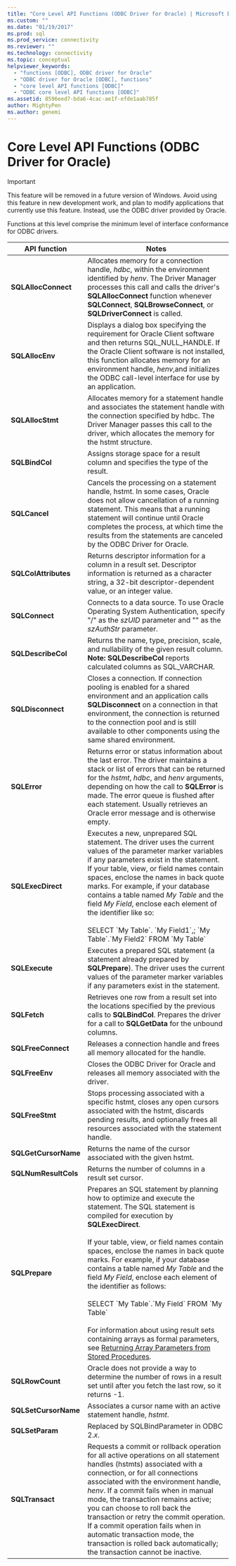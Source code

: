 ```yaml
---
title: "Core Level API Functions (ODBC Driver for Oracle) | Microsoft Docs"
ms.custom: ""
ms.date: "01/19/2017"
ms.prod: sql
ms.prod_service: connectivity
ms.reviewer: ""
ms.technology: connectivity
ms.topic: conceptual
helpviewer_keywords: 
  - "functions [ODBC], ODBC driver for Oracle"
  - "ODBC driver for Oracle [ODBC], functions"
  - "core level API functions [ODBC]"
  - "ODBC core level API functions [ODBC]"
ms.assetid: 8596eed7-bda6-4cac-ae1f-efde1aab785f
author: MightyPen
ms.author: genemi
---
```

# Core Level API Functions (ODBC Driver for Oracle)
> [!IMPORTANT]  
>  This feature will be removed in a future version of Windows. Avoid using this feature in new development work, and plan to modify applications that currently use this feature. Instead, use the ODBC driver provided by Oracle.  
  
 Functions at this level comprise the minimum level of interface conformance for ODBC drivers.  
  
|API function|Notes|  
|------------------|-----------|  
|**SQLAllocConnect**|Allocates memory for a connection handle, *hdbc*, within the environment identified by *henv*. The Driver Manager processes this call and calls the driver's **SQLAllocConnect** function whenever **SQLConnect**, **SQLBrowseConnect**, or **SQLDriverConnect** is called.|  
|**SQLAllocEnv**|Displays a dialog box specifying the requirement for Oracle Client software and then returns SQL_NULL_HANDLE. If the Oracle Client software is not installed, this function allocates memory for an environment handle, *henv*,and initializes the ODBC call-level interface for use by an application.|  
|**SQLAllocStmt**|Allocates memory for a statement handle and associates the statement handle with the connection specified by hdbc. The Driver Manager passes this call to the driver, which allocates the memory for the hstmt structure.|  
|**SQLBindCol**|Assigns storage space for a result column and specifies the type of the result.|  
|**SQLCancel**|Cancels the processing on a statement handle, hstmt. In some cases, Oracle does not allow cancellation of a running statement. This means that a running statement will continue until Oracle completes the process, at which time the results from the statements are canceled by the ODBC Driver for Oracle.|  
|**SQLColAttributes**|Returns descriptor information for a column in a result set. Descriptor information is returned as a character string, a 32-bit descriptor-dependent value, or an integer value.|  
|**SQLConnect**|Connects to a data source. To use Oracle Operating System Authentication, specify "/" as the *szUID* parameter and "" as the *szAuthStr* parameter.|  
|**SQLDescribeCol**|Returns the name, type, precision, scale, and nullability of the given result column. **Note:  SQLDescribeCol** reports calculated columns as SQL_VARCHAR.|  
|**SQLDisconnect**|Closes a connection. If connection pooling is enabled for a shared environment and an application calls **SQLDisconnect** on a connection in that environment, the connection is returned to the connection pool and is still available to other components using the same shared environment.|  
|**SQLError**|Returns error or status information about the last error. The driver maintains a stack or list of errors that can be returned for the *hstmt*, *hdbc*, and *henv* arguments, depending on how the call to **SQLError** is made. The error queue is flushed after each statement. Usually retrieves an Oracle error message and is otherwise empty.|  
|**SQLExecDirect**|Executes a new, unprepared SQL statement. The driver uses the current values of the parameter marker variables if any parameters exist in the statement. If your table, view, or field names contain spaces, enclose the names in back quote marks. For example, if your database contains a table named *My Table* and the field *My Field*, enclose each element of the identifier like so:<br /><br /> SELECT \`My Table\`. \`My Field1\`,; \`My Table\`.\`My Field2\` FROM \`My Table\`|  
|**SQLExecute**|Executes a prepared SQL statement (a statement already prepared by **SQLPrepare**). The driver uses the current values of the parameter marker variables if any parameters exist in the statement.|  
|**SQLFetch**|Retrieves one row from a result set into the locations specified by the previous calls to **SQLBindCol**. Prepares the driver for a call to **SQLGetData** for the unbound columns.|  
|**SQLFreeConnect**|Releases a connection handle and frees all memory allocated for the handle.|  
|**SQLFreeEnv**|Closes the ODBC Driver for Oracle and releases all memory associated with the driver.|  
|**SQLFreeStmt**|Stops processing associated with a specific hstmt, closes any open cursors associated with the hstmt, discards pending results, and optionally frees all resources associated with the statement handle.|  
|**SQLGetCursorName**|Returns the name of the cursor associated with the given hstmt.|  
|**SQLNumResultCols**|Returns the number of columns in a result set cursor.|  
|**SQLPrepare**|Prepares an SQL statement by planning how to optimize and execute the statement. The SQL statement is compiled for execution by **SQLExecDirect**.<br /><br /> If your table, view, or field names contain spaces, enclose the names in back quote marks. For example, if your database contains a table named *My Table* and the field *My Field*, enclose each element of the identifier as follows:<br /><br /> SELECT \`My Table\`.\`My Field\` FROM \`My Table\`<br /><br /> For information about using result sets containing arrays as formal parameters, see [Returning Array Parameters from Stored Procedures](../../odbc/microsoft/returning-array-parameters-from-stored-procedures.md).|  
|**SQLRowCount**|Oracle does not provide a way to determine the number of rows in a result set until after you fetch the last row, so it returns -1.|  
|**SQLSetCursorName**|Associates a cursor name with an active statement handle, *hstmt*.|  
|**SQLSetParam**|Replaced by SQLBindParameter in ODBC 2.*x*.|  
|**SQLTransact**|Requests a commit or rollback operation for all active operations on all statement handles (hstmts) associated with a connection, or for all connections associated with the environment handle, *henv*. If a commit fails when in manual mode, the transaction remains active; you can choose to roll back the transaction or retry the commit operation. If a commit operation fails when in automatic transaction mode, the transaction is rolled back automatically; the transaction cannot be inactive.|
